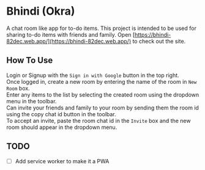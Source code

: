 # Bhindi (Okra)

A chat room like app for to-do items.
This project is intended to be used for sharing to-do items with friends and family.
Open [https://bhindi-82dec.web.app/](https://bhindi-82dec.web.app/) to check out the site.

## How To Use

Login or Signup with the `Sign in with Google` button in the top right. <br />
Once logged in, create a new room by entering the name of the room in `New Room` box. <br />
Enter any items to the list by selecting the created room using the dropdown menu in the toolbar. <br />
Can invite your friends and family to your room by sending them the room id using the copy chat id button in the toolbar. <br />
To accept an invite, paste the room chat id in the `Invite` box and the new room should appear in the dropdown menu.

## TODO

- [ ] Add service worker to make it a PWA
